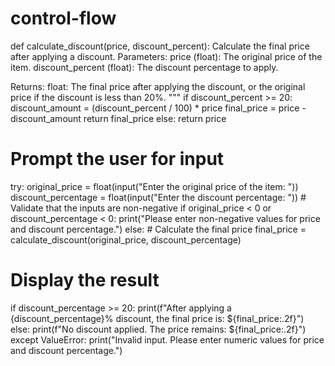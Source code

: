 # control-flow
def calculate_discount(price, discount_percent):
    Calculate the final price after applying a discount.
    Parameters:
    price (float): The original price of the item.
    discount_percent (float): The discount percentage to apply.

  Returns:
    float: The final price after applying the discount, or the original price if the discount is less than 20%.
    """
    if discount_percent >= 20:
        discount_amount = (discount_percent / 100) * price
        final_price = price - discount_amount
        return final_price
    else:
        return price

# Prompt the user for input
try:
    original_price = float(input("Enter the original price of the item: "))
    discount_percentage = float(input("Enter the discount percentage: "))
    # Validate that the inputs are non-negative
    if original_price < 0 or discount_percentage < 0:
        print("Please enter non-negative values for price and discount percentage.")
    else:
        # Calculate the final price
        final_price = calculate_discount(original_price, discount_percentage)
   # Display the result
   if discount_percentage >= 20:
            print(f"After applying a {discount_percentage}% discount, the final price is: ${final_price:.2f}")
        else:
            print(f"No discount applied. The price remains: ${final_price:.2f}")
except ValueError:
    print("Invalid input. Please enter numeric values for price and discount percentage.")
